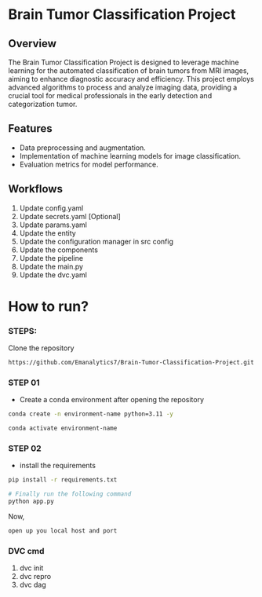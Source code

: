 # Brain Tumor Classification Project

## Overview
The Brain Tumor Classification Project is designed to leverage machine learning for the automated classification of brain tumors from MRI images, aiming to enhance diagnostic accuracy and efficiency. This project employs advanced algorithms to process and analyze imaging data, providing a crucial tool for medical professionals in the early detection and categorization tumor.


## Features
- Data preprocessing and augmentation.
- Implementation of machine learning models for image classification.
- Evaluation metrics for model performance.


## Workflows

1. Update config.yaml
2. Update secrets.yaml [Optional]
3. Update params.yaml
4. Update the entity
5. Update the configuration manager in src config
6. Update the components
7. Update the pipeline 
8. Update the main.py
9. Update the dvc.yaml


# How to run?
### STEPS:

Clone the repository

```bash
https://github.com/Emanalytics7/Brain-Tumor-Classification-Project.git
```
### STEP 01
- Create a conda environment after opening the repository

```bash
conda create -n environment-name python=3.11 -y
```

```bash
conda activate environment-name
```


### STEP 02
- install the requirements
```bash
pip install -r requirements.txt
```


```bash
# Finally run the following command
python app.py
```

Now,
```bash
open up you local host and port
```


### DVC cmd

1. dvc init
2. dvc repro
3. dvc dag

